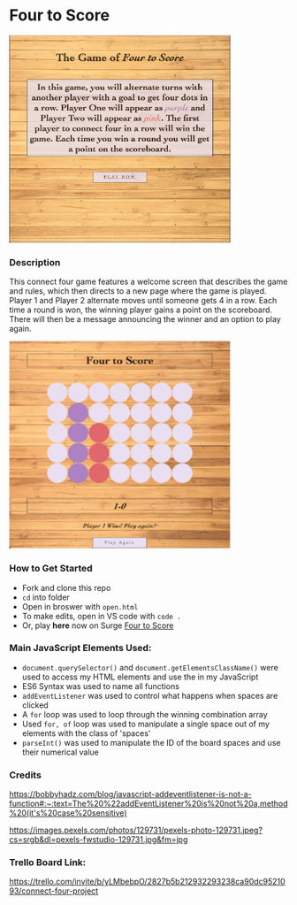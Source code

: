 # Four to Score

<img src="./images/Four-to-Score-Welcome.png" width='400px' height='375px'/>

### Description

This connect four game features a welcome screen that describes the game and rules, which then directs to a new page where the game is played. Player 1 and Player 2 alternate moves until someone gets 4 in a row. Each time a round is won, the winning player gains a point on the scoreboard. There will then be a message announcing the winner and an option to play again.

<img src="./images/Four-to-Score-Board.png" width='400px' height='375px'/>

### How to Get Started

- Fork and clone this repo
- `cd` into folder
- Open in broswer with `open.html`
- To make edits, open in VS code with `code .`
- Or, play **here** now on Surge [Four to Score](https://paiges-fourtoscore.surge.sh/)

### Main JavaScript Elements Used:

- `document.querySelector()` and `document.getElementsClassName()` were used to access my HTML elements and use the in my JavaScript
- ES6 Syntax was used to name all functions
- `addEventListener` was used to control what happens when spaces are clicked
- A `for` loop was used to loop through the winning combination array
- Used `for, of` loop was used to manipulate a single space out of my elements with the class of 'spaces'
- `parseInt()` was used to manipulate the ID of the board spaces and use their numerical value

### Credits

https://bobbyhadz.com/blog/javascript-addeventlistener-is-not-a-function#:~:text=The%20%22addEventListener%20is%20not%20a,method%20(it's%20case%20sensitive)

https://images.pexels.com/photos/129731/pexels-photo-129731.jpeg?cs=srgb&dl=pexels-fwstudio-129731.jpg&fm=jpg

### Trello Board Link:

https://trello.com/invite/b/yLMbebpO/2827b5b212932293238ca90dc9521093/connect-four-project
